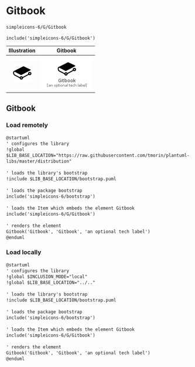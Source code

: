 # Gitbook


```text
simpleicons-6/G/Gitbook
```

```text
include('simpleicons-6/G/Gitbook')
```



| Illustration | Gitbook |
| :---: | :---: |
| ![illustration for Illustration](../../simpleicons-6/G/Gitbook.png) | ![illustration for Gitbook](../../simpleicons-6/G/Gitbook.Local.png) |




## Gitbook

### Load remotely
```plantuml
@startuml
' configures the library
!global $LIB_BASE_LOCATION="https://raw.githubusercontent.com/tmorin/plantuml-libs/master/distribution"

' loads the library's bootstrap
!include $LIB_BASE_LOCATION/bootstrap.puml

' loads the package bootstrap
include('simpleicons-6/bootstrap')

' loads the Item which embeds the element Gitbook
include('simpleicons-6/G/Gitbook')

' renders the element
Gitbook('Gitbook', 'Gitbook', 'an optional tech label')
@enduml
```

### Load locally
```plantuml
@startuml
' configures the library
!global $INCLUSION_MODE="local"
!global $LIB_BASE_LOCATION="../.."

' loads the library's bootstrap
!include $LIB_BASE_LOCATION/bootstrap.puml

' loads the package bootstrap
include('simpleicons-6/bootstrap')

' loads the Item which embeds the element Gitbook
include('simpleicons-6/G/Gitbook')

' renders the element
Gitbook('Gitbook', 'Gitbook', 'an optional tech label')
@enduml
```

